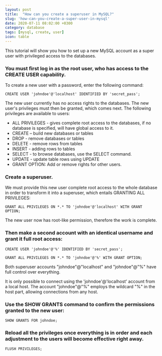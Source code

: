 ```yaml
---
layout: post
title:  "How can you create a superuser in MySQL?"
slug: 'how-can-you-create-a-super-user-in-mysql'
date: 2020-07-11 08:02:00 +0300
category: database
tags: [mysql, create, user]
icon: table
---
```


This tutorial will show you how to set up a new MySQL account as a super user with privileged access to the databases.

### You must first log in as the root user, who has access to the CREATE USER capability.

To create a new user with a password, enter the following command:

```
CREATE USER 'johndoe'@'localhost' IDENTIFIED BY 'secret_pass';
```

The new user currently has no access rights to the databases. The new user's privileges must then be granted, which comes next. The following privileges are available to users:

- ALL PRIVILEGES - gives complete root access to the databases, if no database is specified, will have global access to it.
- CREATE – build new databases or tables
- DROP - remove databases or tables
- DELETE - remove rows from tables 
- INSERT - adding rows to tables
- SELECT - to browse databases, use the SELECT command.
- UPDATE - update table rows using UPDATE
- GRANT OPTION: Add or remove rights for other users.

### Create a superuser.

We must provide this new user complete root access to the whole database in order to transform it into a superuser, which entails GRANTING ALL PRIVILEGES:

```
GRANT ALL PRIVILEGES ON *.* TO 'johndoe'@'localhost' WITH GRANT OPTION;
```

The new user now has root-like permission, therefore the work is complete.


### Then make a second account with an identical username and grant it full root access:

```
CREATE USER 'johndoe'@'%' IDENTIFIED BY 'secret_pass';

GRANT ALL PRIVILEGES ON *.* TO 'johndoe'@'%' WITH GRANT OPTION;
```

Both superuser accounts "johndoe"@"localhost" and "johndoe"@"%" have full control over everything.

It is only possible to connect using the 'johndoe'@'localhost' account from a local host. The account "johndoe"@"%" employs the wildcard "%" in the host part, allowing connections from any host.

### Use the SHOW GRANTS command to confirm the permissions granted to the new user:

```
SHOW GRANTS FOR johndoe;
```

### Reload all the privileges once everything is in order and each adjustment to the users will become effective right away.

```
FLUSH PRIVILEGES;
```